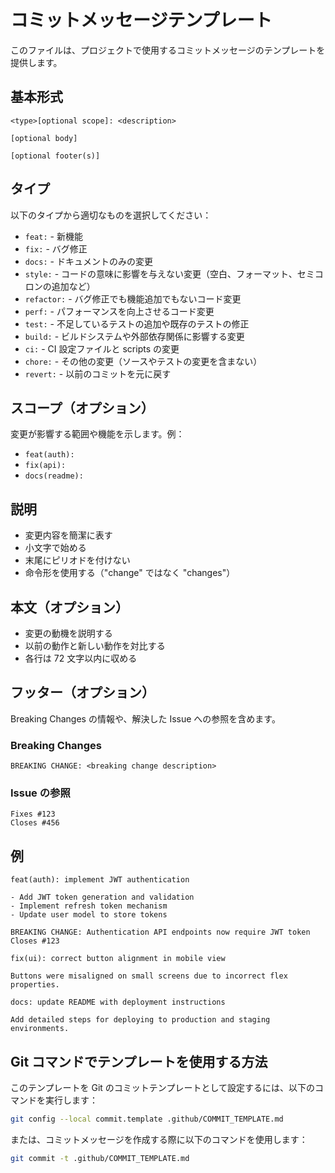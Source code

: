 # コミットメッセージテンプレート

このファイルは、プロジェクトで使用するコミットメッセージのテンプレートを提供します。

## 基本形式

```
<type>[optional scope]: <description>

[optional body]

[optional footer(s)]
```

## タイプ

以下のタイプから適切なものを選択してください：

- `feat:` - 新機能
- `fix:` - バグ修正
- `docs:` - ドキュメントのみの変更
- `style:` - コードの意味に影響を与えない変更（空白、フォーマット、セミコロンの追加など）
- `refactor:` - バグ修正でも機能追加でもないコード変更
- `perf:` - パフォーマンスを向上させるコード変更
- `test:` - 不足しているテストの追加や既存のテストの修正
- `build:` - ビルドシステムや外部依存関係に影響する変更
- `ci:` - CI 設定ファイルと scripts の変更
- `chore:` - その他の変更（ソースやテストの変更を含まない）
- `revert:` - 以前のコミットを元に戻す

## スコープ（オプション）

変更が影響する範囲や機能を示します。例：

- `feat(auth):`
- `fix(api):`
- `docs(readme):`

## 説明

- 変更内容を簡潔に表す
- 小文字で始める
- 末尾にピリオドを付けない
- 命令形を使用する（"change" ではなく "changes"）

## 本文（オプション）

- 変更の動機を説明する
- 以前の動作と新しい動作を対比する
- 各行は 72 文字以内に収める

## フッター（オプション）

Breaking Changes の情報や、解決した Issue への参照を含めます。

### Breaking Changes

```
BREAKING CHANGE: <breaking change description>
```

### Issue の参照

```
Fixes #123
Closes #456
```

## 例

```
feat(auth): implement JWT authentication

- Add JWT token generation and validation
- Implement refresh token mechanism
- Update user model to store tokens

BREAKING CHANGE: Authentication API endpoints now require JWT token
Closes #123
```

```
fix(ui): correct button alignment in mobile view

Buttons were misaligned on small screens due to incorrect flex properties.
```

```
docs: update README with deployment instructions

Add detailed steps for deploying to production and staging environments.
```

## Git コマンドでテンプレートを使用する方法

このテンプレートを Git のコミットテンプレートとして設定するには、以下のコマンドを実行します：

```bash
git config --local commit.template .github/COMMIT_TEMPLATE.md
```

または、コミットメッセージを作成する際に以下のコマンドを使用します：

```bash
git commit -t .github/COMMIT_TEMPLATE.md
```

